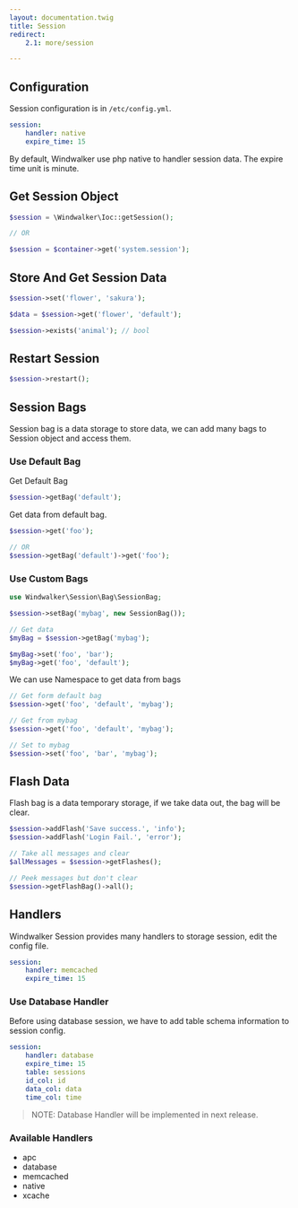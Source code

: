 ```yaml
---
layout: documentation.twig
title: Session
redirect:
    2.1: more/session

---
```


## Configuration

Session configuration is in `/etc/config.yml`.

```yaml
session:
    handler: native
    expire_time: 15
```

By default, Windwalker use php native to handler session data. The expire time unit is minute.

## Get Session Object

```php
$session = \Windwalker\Ioc::getSession();

// OR

$session = $container->get('system.session');
```

## Store And Get Session Data

```php
$session->set('flower', 'sakura');

$data = $session->get('flower', 'default');

$session->exists('animal'); // bool
```

## Restart Session

```php
$session->restart();
```

## Session Bags

Session bag is a data storage to store data, we can add many bags to Session object and access them.

### Use Default Bag

Get Default Bag

```php
$session->getBag('default');
```

Get data from default bag.

```php
$session->get('foo');

// OR
$session->getBag('default')->get('foo');
```

### Use Custom Bags

```php
use Windwalker\Session\Bag\SessionBag;

$session->setBag('mybag', new SessionBag());

// Get data
$myBag = $session->getBag('mybag');

$myBag->set('foo', 'bar');
$myBag->get('foo', 'default');
```

We can use Namespace to get data from bags

```php
// Get form default bag
$session->get('foo', 'default', 'mybag');

// Get from mybag
$session->get('foo', 'default', 'mybag');

// Set to mybag
$session->set('foo', 'bar', 'mybag');
```

## Flash Data

Flash bag is a data temporary storage, if we take data out, the bag will be clear.

```php
$session->addFlash('Save success.', 'info');
$session->addFlash('Login Fail.', 'error');

// Take all messages and clear
$allMessages = $session->getFlashes();

// Peek messages but don't clear
$session->getFlashBag()->all();
```

## Handlers

Windwalker Session provides many handlers to storage session, edit the config file.

```yaml
session:
    handler: memcached
    expire_time: 15
```

### Use Database Handler

Before using database session, we have to add table schema information to session config.

```yaml
session:
    handler: database
    expire_time: 15
    table: sessions
    id_col: id
    data_col: data
    time_col: time
```

> NOTE: Database Handler will be implemented in next release.

### Available Handlers

- apc
- database
- memcached
- native
- xcache
